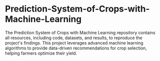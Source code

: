 # Prediction-System-of-Crops-with-Machine-Learning
The Prediction System of Crops with Machine Learning repository contains all resources, including code, datasets, and results, to reproduce the project's findings. This project leverages advanced machine learning algorithms to provide data-driven recommendations for crop selection, helping farmers optimize their yield.
